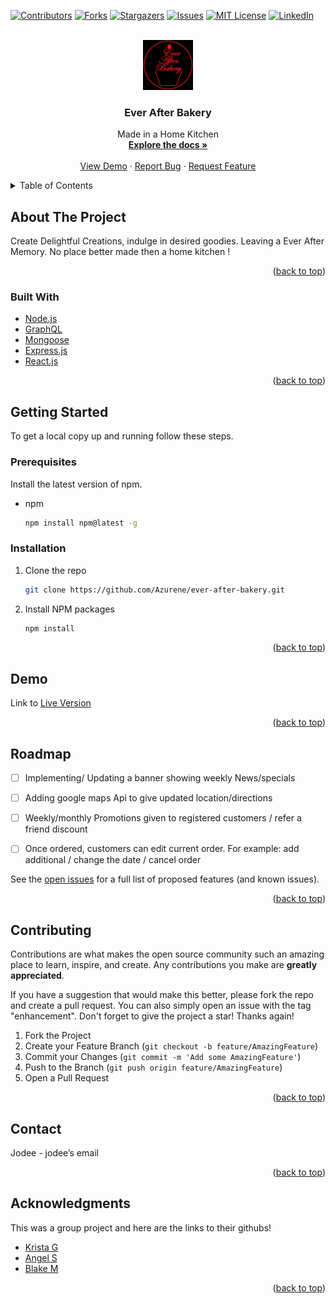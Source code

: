 [![Contributors][contributors-shield]][contributors-url]
[![Forks][forks-shield]][forks-url]
[![Stargazers][stars-shield]][stars-url]
[![Issues][issues-shield]][issues-url]
[![MIT License][license-shield]][license-url]
[![LinkedIn][linkedin-shield]][linkedin-url]



<!-- PROJECT LOGO -->
<br />
<div id=”top”  align="center">
  <a href="https://github.com/Azurene/ever-after-bakery">
    <img src="client/src/assets/images/logo/logo.JPEG" alt="Logo" width="80" height="80">
  </a>

<h3 align="center">Ever After Bakery</h3>

  <p align="center">
    Made in a Home Kitchen
    <br />
    <a href="https://github.com/Azurene/ever-after-bakery"><strong>Explore the docs »</strong></a>
    <br />
    <br />
    <a href="https://ever-after-bakery.herokuapp.com/">View Demo</a>
    ·
    <a href="https://github.com/Azurene/ever-after-bakery/issues">Report Bug</a>
    ·
    <a href="https://github.com/Azurene/ever-after-bakery/issues">Request Feature</a>
  </p>
</div>



<!-- TABLE OF CONTENTS -->
<details>
  <summary>Table of Contents</summary>
  <ol>
    <li>
      <a href="#about-the-project">About The Project</a>
      <ul>
        <li><a href="#built-with">Built With</a></li>
      </ul>
    </li>
    <li>
      <a href="#getting-started">Getting Started</a>
      <ul>
        <li><a href="#prerequisites">Prerequisites</a></li>
        <li><a href="#installation">Installation</a></li>
      </ul>
    </li>
    <li><a href="#usage">Usage</a></li>
    <li><a href="#roadmap">Roadmap</a></li>
    <li><a href="#contributing">Contributing</a></li>
    <li><a href="#license">License</a></li>
    <li><a href="#contact">Contact</a></li>
    <li><a href="#acknowledgments">Acknowledgments</a></li>
  </ol>
</details>



<!-- ABOUT THE PROJECT -->
## About The Project
Create Delightful Creations, indulge in desired goodies. Leaving a Ever After Memory. No place better made then a home kitchen !

<p align="right">(<a href="#top">back to top</a>)</p>



### Built With

* [Node.js](https://nodejs.org/en/)
* [GraphQL](https://graphql.org/)
* [Mongoose](https://mongoosejs.com/)
* [Express.js](https://expressjs.com/)
* [React.js](https://reactjs.org/)


<p align="right">(<a href="#top">back to top</a>)</p>



<!-- GETTING STARTED -->
## Getting Started

To get a local copy up and running follow these steps.

### Prerequisites

Install the latest version of npm.
* npm
  ```sh
  npm install npm@latest -g
  ```

### Installation

1. Clone the repo
   ```sh
   git clone https://github.com/Azurene/ever-after-bakery.git
   ```
2. Install NPM packages
   ```sh
   npm install
   ```

<p align="right">(<a href="#top">back to top</a>)</p>



<!-- USAGE EXAMPLES -->
## Demo

Link to [Live Version](https://ever-after-bakery.herokuapp.com/)


<p align="right">(<a href="#top">back to top</a>)</p>



<!-- ROADMAP -->
## Roadmap

- [ ] Implementing/ Updating a banner showing weekly News/specials

- [ ] Adding google maps Api to give updated location/directions
- [ ] Weekly/monthly Promotions given to registered customers / refer a friend discount
- [ ] Once ordered, customers can edit current order. For example: add additional / change the date / cancel order

See the [open issues](https://github.com/Azurene/ever-after-bakery/issues) for a full list of proposed features (and known issues).

<p align="right">(<a href="#top">back to top</a>)</p>



<!-- CONTRIBUTING -->
## Contributing

Contributions are what makes the open source community such an amazing place to learn, inspire, and create. Any contributions you make are **greatly appreciated**.

If you have a suggestion that would make this better, please fork the repo and create a pull request. You can also simply open an issue with the tag "enhancement".
Don't forget to give the project a star! Thanks again!

1. Fork the Project
2. Create your Feature Branch (`git checkout -b feature/AmazingFeature`)
3. Commit your Changes (`git commit -m 'Add some AmazingFeature'`)
4. Push to the Branch (`git push origin feature/AmazingFeature`)
5. Open a Pull Request

<p align="right">(<a href="#top">back to top</a>)</p>



<!-- CONTACT -->
## Contact

Jodee - jodee’s email

<p align="right">(<a href="#top">back to top</a>)</p>



<!-- ACKNOWLEDGMENTS -->
## Acknowledgments
This was a group project and here are the links to their githubs!
* [Krista G](https://github.com/krista20)
* [Angel S](https://github.com/santosangel1126)
* [Blake M](https://github.com/blakee-marcus)

<p align="right">(<a href="#top">back to top</a>)</p>



<!-- MARKDOWN LINKS & IMAGES -->
<!-- https://www.markdownguide.org/basic-syntax/#reference-style-links -->
[contributors-shield]: https://img.shields.io/github/contributors/Azurene/ever-after-bakery.svg?style=for-the-badge
[contributors-url]: https://github.com/Azurene/ever-after-bakery/graphs/contributors
[forks-shield]: https://img.shields.io/github/forks/Azurene/ever-after-bakery.svg?style=for-the-badge
[forks-url]: https://github.com/Azurene/ever-after-bakery/network/members
[stars-shield]: https://img.shields.io/github/stars/Azurene/ever-after-bakery.svg?style=for-the-badge
[stars-url]: https://github.com/Azurene/ever-after-bakery/stargazers
[issues-shield]: https://img.shields.io/github/issues/Azurene/ever-after-bakery.svg?style=for-the-badge
[issues-url]: https://github.com/Azurene/ever-after-bakery/issues
[license-shield]: https://img.shields.io/github/license/Azurene/ever-after-bakery.svg?style=for-the-badge
[license-url]: https://github.com/Azurene/ever-after-bakery/blob/master/LICENSE.txt
[linkedin-shield]: https://img.shields.io/badge/-LinkedIn-black.svg?style=for-the-badge&logo=linkedin&colorB=555
[linkedin-url]: https://linkedin.com/in/blake-marcus
[product-screenshot]: images/screenshot.png

